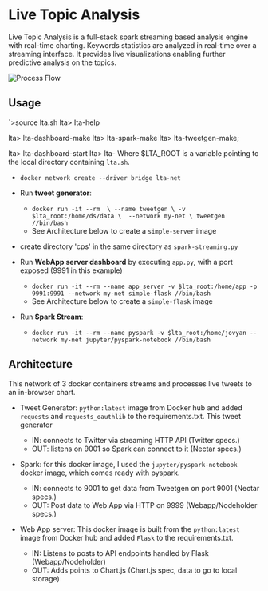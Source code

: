 # Live Topic Analysis

Live Topic Analysis is a full-stack spark streaming based
analysis engine with real-time charting.  Keywords statistics
are analyzed in real-time over a streaming interface. It 
provides live visualizations enabling further predictive
analysis on the topics.

![Process Flow](/images/Architecture.png)

## Usage

`>source lta.sh
lta> lta-help

<insert output here>

lta> lta-dashboard-make 
lta> lta-spark-make
lta> lta-tweetgen-make;


lta> lta-dashboard-start
lta> lta-
Where $LTA_ROOT is a variable pointing to the local directory
containing `lta.sh`. 


- `docker network create --driver bridge lta-net`
- Run **tweet generator**:
  - `docker run -it --rm  \
        --name tweetgen \
       -v $lta_root:/home/ds/data \ 
        --network my-net \
     tweetgen //bin/bash`
  - See Architecture below to create a `simple-server` image
- create directory 'cps' in the same directory as `spark-streaming.py`

- Run **WebApp server dashboard** by executing `app.py`, with a
port exposed (9991 in this example)

  - `docker run -it --rm --name app_server -v $lta_root:/home/app -p 9991:9991 --network
my-net simple-flask //bin/bash`
  - See Architecture below to create a `simple-flask` image

- Run **Spark Stream**:
  - `docker run -it --rm --name pyspark -v $lta_root:/home/jovyan --network my-net
jupyter/pyspark-notebook //bin/bash`

## Architecture
This network of 3 docker containers streams and processes live
tweets to an in-browser chart.

- Tweet Generator:
`python:latest` image from Docker hub and added `requests`
and `requests_oauthlib` to the requirements.txt. This tweet
generator

  - IN:  connects to Twitter via streaming HTTP API (Twitter specs.)
  - OUT: listens on 9001 so Spark can connect to it (Nectar specs.)

- Spark: for this docker image, I used the `jupyter/pyspark-notebook`
docker image, which comes ready with pyspark.

  - IN: connects to 9001 to get data from Tweetgen on port 9001 (Nectar specs.)
  - OUT: Post data to Web App via HTTP on 9999 (Webapp/Nodeholder specs.)

- Web App server: This docker image is built from the
`python:latest` image from Docker hub and added `Flask` to the
requirements.txt.

  - IN: Listens to posts to API endpoints handled by Flask (Webapp/Nodeholder)
  - OUT: Adds points to Chart.js (Chart.js spec, data to go to local storage)
